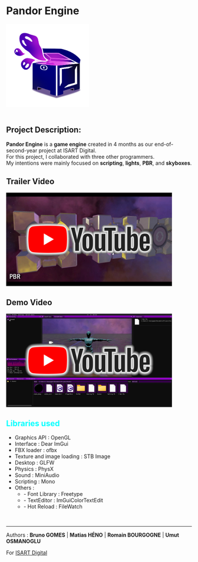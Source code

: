 # Pandor Engine

<img src="screenshots/Logo.png" style="width:225px;"/><br><br>

## Project Description:

**Pandor Engine** is a **game engine** created in 4 months as our end-of-second-year project at ISART Digital. <br>
For this project, I collaborated with three other programmers. <br>
My intentions were mainly focused on **scripting**, **lights**, **PBR**, and **skyboxes**.

## Trailer Video

[<img src="screenshots/TrailerThumbnail.jpg" style="width:450px;"/>](https://youtu.be/qbAP0KI3es4)

## Demo Video

[<img src="screenshots/DemoThumbnail.jpg" style="width:450px;"/>](https://youtu.be/LAGaKgX4hQE)

<h2 style="color:cyan"> Libraries used </h2>

<ul>
<li>Graphics API : OpenGL
<li>Interface : Dear ImGui
<li>FBX loader : ofbx 
<li>Texture and image loading : STB Image
<li>Desktop : GLFW
<li>Physics : PhysX
<li>Sound : MiniAudio
<li>Scripting : Mono
<li>Others : 
<ul>
<li> - Font Library : Freetype
<li> - TextEditor : ImGuiColorTextEdit
<li> - Hot Reload : FileWatch
</ul>
</ul>

<br />
<hr />

Authors : **Bruno GOMES** | **Matias HÉNO** | **Romain BOURGOGNE** | **Umut OSMANOGLU**

For [ISART Digital](https://www.isart.com)
